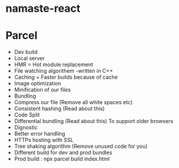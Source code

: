 # namaste-react

# Parcel

- Dev build
- Local server
- HMR = Hot module replacement
- File watching algorithem -written in C++
- Caching = Faster builds because of cache
- Image optimization
- Minification of our files
- Bundling
- Compress our file (Remove all white spaces etc)
- Consistent hashing (Read about this)
- Code Split
- Differential bundling (Read about this) To support older browsers
- Dignostic
- Better error handling
- HTTPs hosting with SSL
- Tree shaking algorithm (Remove unused code for you)
- Different build for dev and prod bundles
- Prod build : npx parcel build index.html
